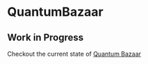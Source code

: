 ﻿# QuantumBazaar

## Work in Progress

<!-- Checkout the current state of [Quantum Bazaar](https://quantum-bazaar.vercel.app/) -->

Checkout the current state of [Quantum Bazaar](https://quantum-bazaar.onrender.com)

<!-- ### Guest Login Credentials

**Email**: new@gmail.com \
**Password**: New@1234 -->
